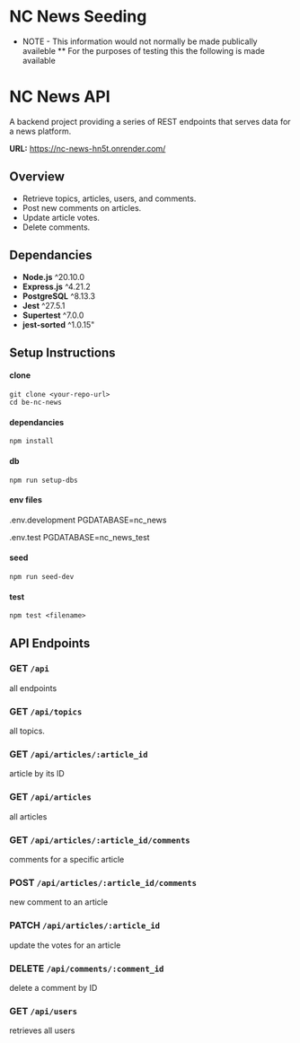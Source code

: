 # NC News Seeding

- NOTE - This information would not normally be made publically availeble
  \*\* For the purposes of testing this the following is made available



# NC News API

A backend project providing a series of REST endpoints that serves data for a news platform.

**URL:** https://nc-news-hn5t.onrender.com/

## Overview
- Retrieve topics, articles, users, and comments.
- Post new comments on articles.
- Update article votes.
- Delete comments.

## Dependancies
- **Node.js** ^20.10.0
- **Express.js** ^4.21.2
- **PostgreSQL** ^8.13.3
- **Jest** ^27.5.1
- **Supertest** ^7.0.0
- **jest-sorted** ^1.0.15"


## Setup Instructions
#### clone
```
git clone <your-repo-url>
cd be-nc-news
```

#### dependancies
```
npm install
```

#### db
```
npm run setup-dbs
```

#### env files
.env.development
  PGDATABASE=nc_news

.env.test
  PGDATABASE=nc_news_test

#### seed
```
npm run seed-dev
```

#### test
```
npm test <filename>
```


## API Endpoints
### GET `/api`
all endpoints

### GET `/api/topics`
all topics.

### GET `/api/articles/:article_id`
article by its ID

### GET `/api/articles`
all articles

### GET `/api/articles/:article_id/comments`
comments for a specific article

### POST `/api/articles/:article_id/comments`
new comment to an article

### PATCH `/api/articles/:article_id`
update the votes for an article

### DELETE `/api/comments/:comment_id`
delete a comment by ID

### GET `/api/users`
retrieves all users
